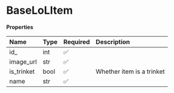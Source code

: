 # BaseLoLItem

**Properties**

| Name       | Type | Required | Description               |
| :--------- | :--- | :------- | :------------------------ |
| id\_       | int  | ✅       |                           |
| image_url  | str  | ✅       |                           |
| is_trinket | bool | ✅       | Whether item is a trinket |
| name       | str  | ✅       |                           |
